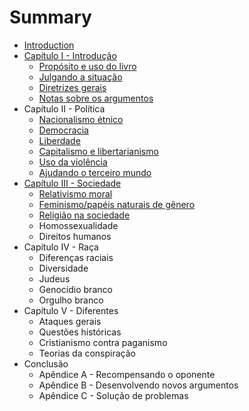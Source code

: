 # Summary

* [Introduction](README.md)
* [Capítulo I - Introdução](capitulo-i-introducao.md)
  * [Propósito e uso do livro](capitulo-i-introducao/proposito-e-uso-do-livro.md)
  * [Julgando a situação](capitulo-i-introducao/julgando-a-situacao.md)
  * [Diretrizes gerais](capitulo-i-introducao/diretrizes-gerais.md)
  * [Notas sobre os argumentos](capitulo-i-introducao/notas-sobre-os-argumentos.md)
* Capítulo II - Política
  * [Nacionalismo étnico](nacionalismo-etnico.md)
  * [Democracia](democracia.md)
  * [Liberdade](liberdade.md)
  * [Capitalismo e libertarianismo](capitalismo-e-libertarianismo.md)
  * [Uso da violência](uso-da-violencia.md)
  * [Ajudando o terceiro mundo](ajudando-o-terceiro-mundo.md)
* [Capítulo III - Sociedade](capitulo-iii-sociedade.md)
  * [Relativismo moral](capitulo-iii-sociedade/relativismo-moral.md)
  * [Feminismo/papéis naturais de gênero](capitulo-iii-sociedade/feminismopapeis-naturais-de-genero.md)
  * [Religião na sociedade](capitulo-iii-sociedade/religiao-na-sociedade.md)
  * Homossexualidade
  * Direitos humanos
* Capítulo IV - Raça
  * Diferenças raciais
  * Diversidade
  * Judeus
  * Genocídio branco
  * Orgulho branco
* Capítulo V - Diferentes
  * Ataques gerais
  * Questões históricas
  * Cristianismo contra paganismo
  * Teorias da conspiração
* Conclusão
  * Apêndice A - Recompensando o oponente
  * Apêndice B - Desenvolvendo novos argumentos
  * Apêndice C - Solução de problemas

